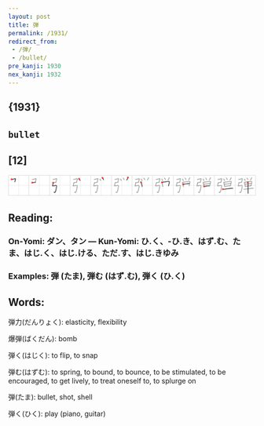 ```yaml
---
layout: post
title: 弾
permalink: /1931/
redirect_from:
 - /弾/
 - /bullet/
pre_kanji: 1930
nex_kanji: 1932
---
```


## {1931}

## `bullet`

## [12]

<div class="stroke"><img src="../images/E5BCBE.png" /></div>

## Reading:

### On-Yomi: ダン、タン &mdash; Kun-Yomi: ひ.く、-ひ.き、はず.む、たま、はじ.く、はじ.ける、ただ.す、はじ.きゆみ

### Examples: 弾 (たま), 弾む (はず.む), 弾く (ひ.く)

## Words:

弾力(だんりょく): elasticity, flexibility

爆弾(ばくだん): bomb

弾く(はじく): to flip, to snap

弾む(はずむ): to spring, to bound, to bounce, to be stimulated, to be encouraged, to get lively, to treat oneself to, to splurge on

弾(たま): bullet, shot, shell

弾く(ひく): play (piano, guitar)
